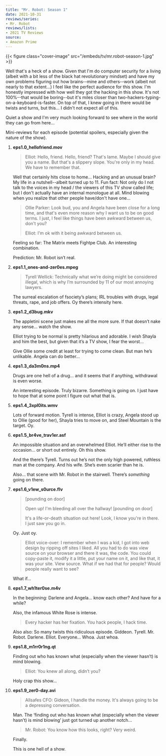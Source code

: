 ```yaml
---
title: "Mr. Robot: Season 1"
date: 2021-10-31
reviews/series:
- Mr. Robot
reviews/lists:
- 2021 TV Reviews
source:
- Amazon Prime
---
```

{{< figure class="cover-image" src="/embeds/tv/mr.robot-season-1.jpg" >}}

Well that's a heck of a show. Given that I'm do computer security for a living (albeit with a bit less of the black hat revolutionary mindset) and have my own problems figuring out how brains--mine and others--work (albeit not nearly to that extent...) I feel like the perfect audience for this show. I'm honestly impressed with how well they got the hacking in this show. It's not 100%--that would be boring--but it's miles closer than two-hackers-typing-on-a-keyboard-is-faster. On top of that, I knew going in there would be twists and turns, but this... I didn't not expect all of this.

Quiet a show and I'm very much looking forward to see where in the world they can go from here...

Mini-reviews for each episode (potential spoilers, especially given the nature of the show).

1. **eps1.0_hellofriend.mov**

    > Elliot: Hello, friend. Hello, friend? That's lame. Maybe I should give you a name. But that's a slippery slope. You're only in my head. We have to remember that.

    Well that certainly hits close to home… Hacking and an unusual brain? My life in a nutshell--albeit turned up to 11. Fun fact: Not only do I not talk to the voices in my head / the viewers of this TV show called life; but I don't actually have an internal monologue at all. Mind blowing when you realize that other people have/don't have one...

    > Ollie Parker: Look bud, you and Angela have been close for a long time, and that's even more reason why I want us to be on good terms. I just, I feel like things have been awkward between us, don't you?
    >
    > Elliot: I'm ok with it being awkward between us.

    Feeling so far: The Matrix meets Fightpe Club. An interesting combination.

    Prediction: Mr. Robot isn’t real.

2. **eps1.1_ones-and-zer0es.mpeg**

    > Tyrell Wellick: Technically what we’re doing might be considered illegal, which is why I’m surrounded by 11 of our most annoying lawyers.

    The surreal escalation of fsociety’s plans; IRL troubles with drugs, legal threats, rape, and job offers. Oy there’s intensity here.

3. **eps1.2_d3bug.mkv**

    The appletini scene just makes me all the more sure. If that doesn’t nake any sense… watch the show. 

    Elliot trying to be normal is pretty hilarious and adorable. I wish Shayla and him the best, but given that it’s a TV show, I fear the worst…

    Give Ollie some credit at least for trying to come clean. But man he’s unlikable.   Angela can do better…

4. **eps1.3_da3m0ns.mp4**

    Drugs are one hell of a drug… and it seems that if anything, withdrawal is even worse. 

    An interesting episode. Truly bizarre. Something is going on. I just have to hope that at some point I figure out what that is. 

5. **eps1.4_3xpl0its.wmv**

    Lots of forward motion. Tyrell is intense, Elliot is crazy, Angela stood up to Ollie (good for her), Shayla tries to move on, and Steel Mountain is the target. Oy. 

6. **eps1.5_br4ve_trav1er.asf**

    An impossible situation and an overwhelmed Elliot. He’ll either rise to the occasion… or short out entirely. Oh this show. 

    And the there’s Tyrell. Turns out he’s not the only high powered, ruthless man at the company. And his wife. She’s even scarier than he is. 

    Also… that scene with Mr. Robot in the stairwell. There’s *something* going on there. 

7. **eps1.6_v1ew_s0urce.flv**

    > [pounding on door] 
    >
    > Open up! I'm bleeding all over the hallway! 
    > [pounding on door] 
    > 
    > It's a life-or-death situation out here! Look, I know you're in there. I just saw you go in.

    Oy. Just oy.

    > Elliot voice-over: I remember when I was a kid, I got into web design by ripping off sites I liked. All you had to do was view source on your browser and there it was, the code. You could copy-paste it, modify it a little, put your name on it, and like that, it was your site. View source. What if we had that for people? Would people really want to see?

    What if…

8. **eps1.7_wh1ter0se.m4v**

    In the beginning: Darlene and Angela… know each other? And have for a while?

    Also, the infamous White Rose is intense. 

    > Every hacker has her fixation. You hack people, I hack time.

   Also also: So many twists this ridiculous episode. Giddeon. Tyrell. Mr. Robot. Darlene. Elliot. Everyone… Whoa. Just whoa. 

9. **eps1.8_m1rr0r1ng.qt**

    Finding out who has known what (especially when the viewer hasn’t) is mind blowing. 

    > Elliot: You knew all along, didn’t you?

    Holy crap this show…

10. **eps1.9_zer0-day.avi**

    > Allsafes CFO: Gideon, I handle the money. It's always going to be a depressing conversation.

    Man. The ‘finding out who has known what (especially when the viewer hasn’t) is mind blowing’ just got turned up another notch…

    > Mr. Robot: You know how this looks, right? Very weird.

    Finally. 

    This is one hell of a show. 